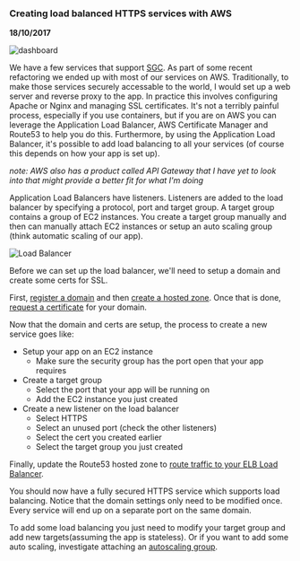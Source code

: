 ### Creating load balanced HTTPS services with AWS
__18/10/2017__

![dashboard](assets/aws.png)

We have a few services that support [SGC](https://sgc.garvan.org.au). As part of
some recent refactoring we ended up with most of our services on AWS.
Traditionally, to make those services securely accessable to the world,
I would set up a web server and reverse proxy to the app. In practice this involves
 configuring Apache or Nginx and managing SSL certificates.
It's not a terribly painful process, especially if you use containers, but if you are on AWS you can leverage the
Application Load Balancer, AWS Certificate Manager and Route53 to help you do this.
Furthermore, by using the Application Load Balancer, it's possible to add
load balancing to all your services
(of course this depends on how your app is set up).

_note: AWS also has a product called API Gateway that I have yet to look into
that might provide a better fit for what I'm doing_

Application Load Balancers have listeners. Listeners are
added to the load balancer by specifying a protocol, port and target group. A
target group contains a group of EC2 instances.
You create a target group manually and then can manually attach EC2 instances or
 setup an auto scaling group (think automatic scaling of our app).

 ![Load Balancer](assets/alb.png)

Before we can set up the load balancer, we'll need to setup a domain and create
some certs for SSL.

First, [register a domain](http://docs.aws.amazon.com/Route53/latest/DeveloperGuide/domain-register.html)
and then [create a hosted zone](http://docs.aws.amazon.com/Route53/latest/DeveloperGuide/CreatingHostedZone.html).
Once that is done, [request a certificate](https://docs.aws.amazon.com/acm/latest/userguide/gs-acm-request.html)
for your domain.

Now that the domain and certs are setup, the process to create a new service goes like:

 - Setup your app on an EC2 instance
   - Make sure the security group has the port open that your app requires
 - Create a target group
   - Select the port that your app will be running on
   - Add the EC2 instance you just created
 - Create a new listener on the load balancer
   - Select HTTPS
   - Select an unused port (check the other listeners)
   - Select the cert you created earlier
   - Select the target group you just created

Finally, update the Route53 hosted zone to [route traffic to your ELB Load Balancer](http://docs.aws.amazon.com/Route53/latest/DeveloperGuide/routing-to-elb-load-balancer.html).

You should now have a fully secured HTTPS service which supports load balancing.
Notice that the domain settings only need to be modified once. Every service will
end up on a separate port on the same domain.

To add some load balancing you just need to modify your target
group and add new targets(assuming the app is stateless). Or if you want to add
some auto scaling, investigate attaching an [autoscaling group](http://docs.aws.amazon.com/autoscaling/latest/userguide/AutoScalingGroup.html).
